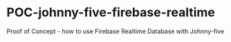 # POC-johnny-five-firebase-realtime
Proof of Concept - how to use Firebase Realtime Database with Johnny-five
